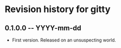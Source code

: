 # Revision history for gitty

## 0.1.0.0 -- YYYY-mm-dd

* First version. Released on an unsuspecting world.
